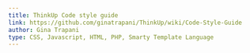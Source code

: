 ```yaml
---
title: ThinkUp Code style guide
link: https://github.com/ginatrapani/ThinkUp/wiki/Code-Style-Guide
author: Gina Trapani
type: CSS, Javascript, HTML, PHP, Smarty Template Language
---
```

